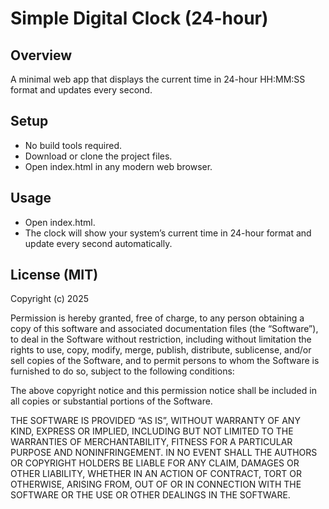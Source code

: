 # Simple Digital Clock (24-hour)

## Overview
A minimal web app that displays the current time in 24-hour HH:MM:SS format and updates every second.

## Setup
- No build tools required.
- Download or clone the project files.
- Open index.html in any modern web browser.

## Usage
- Open index.html.
- The clock will show your system’s current time in 24-hour format and update every second automatically.

## License (MIT)
Copyright (c) 2025

Permission is hereby granted, free of charge, to any person obtaining a copy of this software and associated documentation files (the “Software”), to deal in the Software without restriction, including without limitation the rights to use, copy, modify, merge, publish, distribute, sublicense, and/or sell copies of the Software, and to permit persons to whom the Software is furnished to do so, subject to the following conditions:

The above copyright notice and this permission notice shall be included in all copies or substantial portions of the Software.

THE SOFTWARE IS PROVIDED “AS IS”, WITHOUT WARRANTY OF ANY KIND, EXPRESS OR IMPLIED, INCLUDING BUT NOT LIMITED TO THE WARRANTIES OF MERCHANTABILITY, FITNESS FOR A PARTICULAR PURPOSE AND NONINFRINGEMENT. IN NO EVENT SHALL THE AUTHORS OR COPYRIGHT HOLDERS BE LIABLE FOR ANY CLAIM, DAMAGES OR OTHER LIABILITY, WHETHER IN AN ACTION OF CONTRACT, TORT OR OTHERWISE, ARISING FROM, OUT OF OR IN CONNECTION WITH THE SOFTWARE OR THE USE OR OTHER DEALINGS IN THE SOFTWARE.